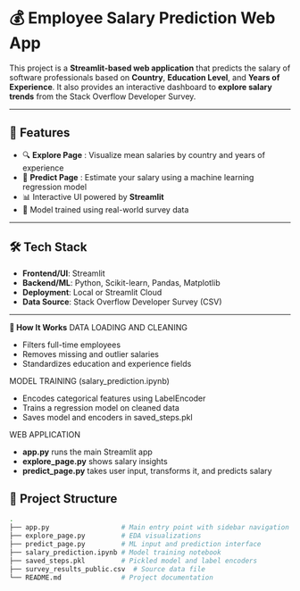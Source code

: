 # 💰 Employee Salary Prediction Web App

This project is a **Streamlit-based web application** that predicts the salary of software professionals based on **Country**, **Education Level**, and **Years of Experience**. It also provides an interactive dashboard to **explore salary trends** from the Stack Overflow Developer Survey.

---

## 🚀 Features

- 🔍 **Explore Page** : Visualize mean salaries by country and years of experience
- 🤖 **Predict Page** : Estimate your salary using a machine learning regression model
- 📊 Interactive UI powered by **Streamlit**
- 🧠 Model trained using real-world survey data

---

## 🛠️ Tech Stack

- **Frontend/UI**: Streamlit
- **Backend/ML**: Python, Scikit-learn, Pandas, Matplotlib
- **Deployment**: Local or Streamlit Cloud
- **Data Source**: Stack Overflow Developer Survey (CSV)

---

**🔎 How It Works**
DATA LOADING AND CLEANING
- Filters full-time employees
- Removes missing and outlier salaries
- Standardizes education and experience fields

MODEL TRAINING (salary_prediction.ipynb)
- Encodes categorical features using LabelEncoder
- Trains a regression model on cleaned data
- Saves model and encoders in saved_steps.pkl

WEB APPLICATION
- **app.py** runs the main Streamlit app
- **explore_page.py** shows salary insights
- **predict_page.py** takes user input, transforms it, and predicts salary

## 📁 Project Structure

```bash
.
├── app.py                  # Main entry point with sidebar navigation
├── explore_page.py         # EDA visualizations
├── predict_page.py         # ML input and prediction interface
├── salary_prediction.ipynb # Model training notebook
├── saved_steps.pkl         # Pickled model and label encoders
├── survey_results_public.csv  # Source data file
└── README.md               # Project documentation
